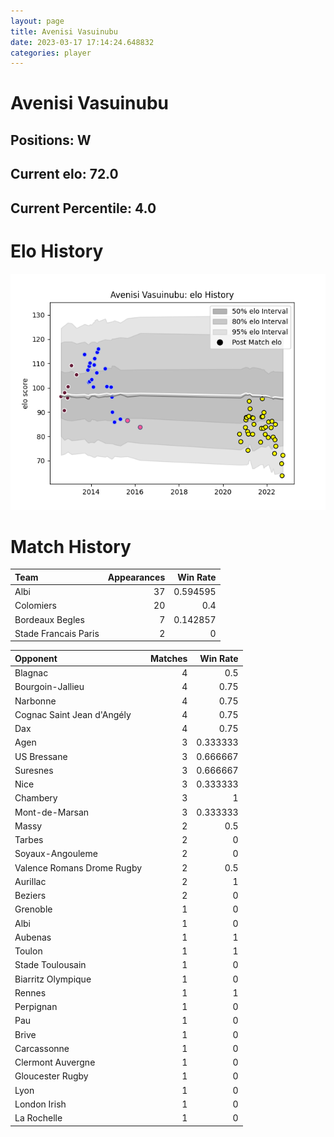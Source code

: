 ```yaml
---  
layout: page  
title: Avenisi Vasuinubu  
date: 2023-03-17 17:14:24.648832  
categories: player  
---
```

# Avenisi Vasuinubu

## Positions: W

## Current elo: 72.0

## Current Percentile: 4.0

# Elo History


![elo history](history_AvenisiVasuinubu.png)
# Match History


| Team                 |   Appearances |   Win Rate |
|:---------------------|--------------:|-----------:|
| Albi                 |            37 |   0.594595 |
| Colomiers            |            20 |   0.4      |
| Bordeaux Begles      |             7 |   0.142857 |
| Stade Francais Paris |             2 |   0        |

| Opponent                   |   Matches |   Win Rate |
|:---------------------------|----------:|-----------:|
| Blagnac                    |         4 |   0.5      |
| Bourgoin-Jallieu           |         4 |   0.75     |
| Narbonne                   |         4 |   0.75     |
| Cognac Saint Jean d'Angély |         4 |   0.75     |
| Dax                        |         4 |   0.75     |
| Agen                       |         3 |   0.333333 |
| US Bressane                |         3 |   0.666667 |
| Suresnes                   |         3 |   0.666667 |
| Nice                       |         3 |   0.333333 |
| Chambery                   |         3 |   1        |
| Mont-de-Marsan             |         3 |   0.333333 |
| Massy                      |         2 |   0.5      |
| Tarbes                     |         2 |   0        |
| Soyaux-Angouleme           |         2 |   0        |
| Valence Romans Drome Rugby |         2 |   0.5      |
| Aurillac                   |         2 |   1        |
| Beziers                    |         2 |   0        |
| Grenoble                   |         1 |   0        |
| Albi                       |         1 |   0        |
| Aubenas                    |         1 |   1        |
| Toulon                     |         1 |   1        |
| Stade Toulousain           |         1 |   0        |
| Biarritz Olympique         |         1 |   0        |
| Rennes                     |         1 |   1        |
| Perpignan                  |         1 |   0        |
| Pau                        |         1 |   0        |
| Brive                      |         1 |   0        |
| Carcassonne                |         1 |   0        |
| Clermont Auvergne          |         1 |   0        |
| Gloucester Rugby           |         1 |   0        |
| Lyon                       |         1 |   0        |
| London Irish               |         1 |   0        |
| La Rochelle                |         1 |   0        |